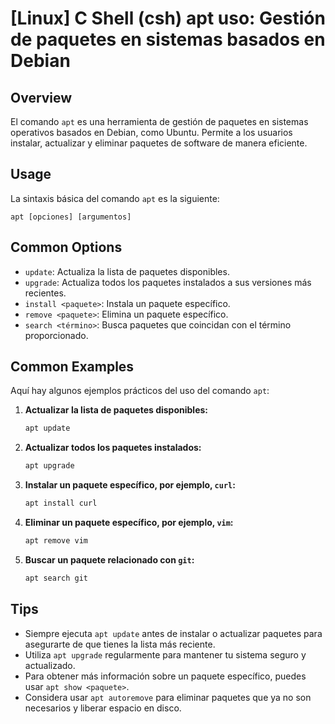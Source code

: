 # [Linux] C Shell (csh) apt uso: Gestión de paquetes en sistemas basados en Debian

## Overview
El comando `apt` es una herramienta de gestión de paquetes en sistemas operativos basados en Debian, como Ubuntu. Permite a los usuarios instalar, actualizar y eliminar paquetes de software de manera eficiente.

## Usage
La sintaxis básica del comando `apt` es la siguiente:

```
apt [opciones] [argumentos]
```

## Common Options
- `update`: Actualiza la lista de paquetes disponibles.
- `upgrade`: Actualiza todos los paquetes instalados a sus versiones más recientes.
- `install <paquete>`: Instala un paquete específico.
- `remove <paquete>`: Elimina un paquete específico.
- `search <término>`: Busca paquetes que coincidan con el término proporcionado.

## Common Examples
Aquí hay algunos ejemplos prácticos del uso del comando `apt`:

1. **Actualizar la lista de paquetes disponibles:**
   ```bash
   apt update
   ```

2. **Actualizar todos los paquetes instalados:**
   ```bash
   apt upgrade
   ```

3. **Instalar un paquete específico, por ejemplo, `curl`:**
   ```bash
   apt install curl
   ```

4. **Eliminar un paquete específico, por ejemplo, `vim`:**
   ```bash
   apt remove vim
   ```

5. **Buscar un paquete relacionado con `git`:**
   ```bash
   apt search git
   ```

## Tips
- Siempre ejecuta `apt update` antes de instalar o actualizar paquetes para asegurarte de que tienes la lista más reciente.
- Utiliza `apt upgrade` regularmente para mantener tu sistema seguro y actualizado.
- Para obtener más información sobre un paquete específico, puedes usar `apt show <paquete>`.
- Considera usar `apt autoremove` para eliminar paquetes que ya no son necesarios y liberar espacio en disco.